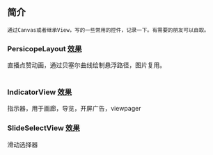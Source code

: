 ## 简介
    通过Canvas或者继承View，写的一些常用的控件，记录一下。有需要的朋友可以自取。

###  PersicopeLayout [效果](https://aicode-pan.oss-cn-beijing.aliyuncs.com/video/1592570155492374.mp4)
直播点赞动画，通过贝塞尔曲线绘制悬浮路径，图片复用。<br/>
<br/>

### IndicatorView [效果](https://aicode-pan.oss-cn-beijing.aliyuncs.com/video/1592570074332320.mp4)
指示器，用于画廊，导览，开屏广告，viewpager
<br/>

### SlideSelectView [效果](https://aicode-pan.oss-cn-beijing.aliyuncs.com/video/1592570074324749.mp4)
滑动选择器
<br/>